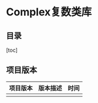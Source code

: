 # Complex复数类库

## 目录

[toc]

## 项目版本

| 项目版本 | 版本描述 | 时间 |
| -------- | -------- | ---- |
|          |          |      |

